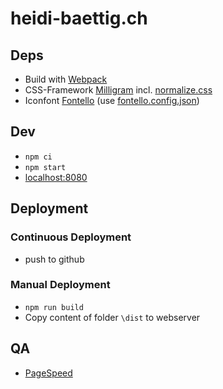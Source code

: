 # heidi-baettig.ch

## Deps

- Build with [Webpack](https://webpack.js.org/)
- CSS-Framework [Milligram](http://milligram.io) incl. [normalize.css](https://necolas.github.io/normalize.css/)
- Iconfont [Fontello](http://fontello.com/) (use [fontello.config.json](fontello.config.json))

## Dev

- `npm ci`
- `npm start`
- [localhost:8080](http://localhost:8080)

## Deployment

### Continuous Deployment

- push to github

### Manual Deployment

- `npm run build`
- Copy content of folder `\dist` to webserver

## QA

- [PageSpeed](https://developers.google.com/speed/pagespeed/insights/?url=http%3A%2F%2Fheidi-baettig.ch)
